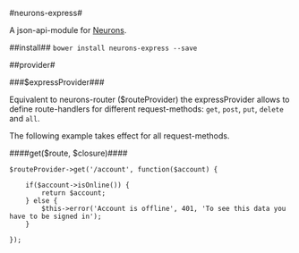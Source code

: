 #neurons-express#

A json-api-module for [Neurons](https://github.com/platdesign/Neurons).

##install##
`bower install neurons-express --save`

##provider#

###$expressProvider###

Equivalent to neurons-router ($routeProvider) the expressProvider allows to
define route-handlers for different request-methods: `get`, `post`, `put`, `delete` and `all`.

The following example takes effect for all request-methods.

####get($route, $closure)####

	$routeProvider->get('/account', function($account) {
		
		if($account->isOnline()) {
			return $account;
		} else {
			$this->error('Account is offline', 401, 'To see this data you have to be signed in');
		}
		
	});

